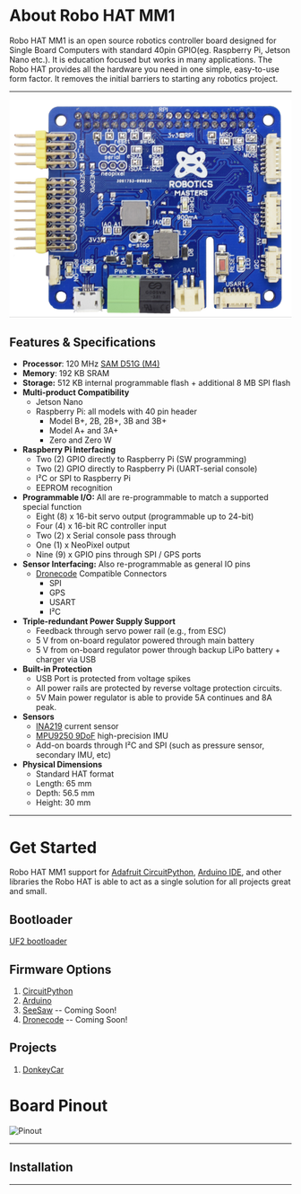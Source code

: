 # About Robo HAT MM1

Robo HAT MM1  is an open source robotics controller board designed for Single Board Computers with standard 40pin GPIO(eg. Raspberry Pi, Jetson Nano etc.). It is education focused but works in many applications. The Robo HAT provides all the hardware you need in one simple, easy-to-use form factor. It removes the initial barriers to starting any robotics project.

---------
![Robo HAT MM1 image](../robohatmm1.png)

## Features & Specifications

* **Processor**: 120 MHz [SAM D51G (M4)](http://ww1.microchip.com/downloads/en/DeviceDoc/60001507E.pdf)
* **Memory**: 192 KB SRAM
* **Storage:** 512 KB internal programmable flash + additional 8 MB SPI flash
* **Multi-product Compatibility**
    * Jetson Nano
    * Raspberry Pi: all models with 40 pin header
        * Model B+, 2B, 2B+, 3B and 3B+
        * Model A+ and 3A+
        * Zero and Zero W
* **Raspberry Pi Interfacing**  
    - Two (2) GPIO directly to Raspberry Pi (SW programming)  
    - Two (2) GPIO directly to Raspberry Pi (UART-serial console)  
    - I²C or SPI to Raspberry Pi  
    - EEPROM recognition   
* **Programmable I/O:** All are re-programmable to match a supported special function
    - Eight (8) x 16-bit servo output (programmable up to 24-bit)
    - Four (4) x 16-bit RC controller input
    - Two (2) x Serial console pass through
    - One (1) x NeoPixel output
    - Nine (9) x GPIO pins through SPI / GPS ports
* **Sensor Interfacing:** Also re-programmable as general IO pins
    * [Dronecode](https://wiki.dronecode.org/workgroup/connectors/start) Compatible Connectors
         - SPI
         - GPS
         - USART
         - I²C
* **Triple-redundant Power Supply Support**
    - Feedback through servo power rail (e.g., from ESC)
    - 5 V from on-board regulator powered through main battery
    - 5 V from on-board regulator power through backup LiPo battery + charger via USB  
* **Built-in Protection**
    - USB Port is protected from voltage spikes
    - All power rails are protected by reverse voltage protection circuits.
    - 5V Main power regulator is able to provide 5A continues and 8A peak.
* **Sensors**
    - [INA219](http://www.ti.com/lit/ds/symlink/ina219.pdf) current sensor
    - [MPU9250 9DoF](https://www.invensense.com/products/motion-tracking/9-axis/mpu-9250/) high-precision IMU
    - Add-on boards through I²C and SPI (such as pressure sensor, secondary IMU, etc)
* **Physical Dimensions**
    * Standard HAT format
    * Length: 65 mm
    * Depth: 56.5 mm
    * Height: 30 mm

----------------

# Get Started

Robo HAT MM1 support for [Adafruit CircuitPython](https://circuitpython.org/), [Arduino IDE](https://www.arduino.cc/), and other libraries the Robo HAT is able to act as a single solution for all projects great and small.

## Bootloader

[UF2 bootloader](firmwares/bootloader.md)

## Firmware Options
1. [CircuitPython](firmwares/circuitpython.md)
2. [Arduino](firmwares/arduino.md)
3. [SeeSaw](firmwares/seesaw.md) -- Coming Soon!
4. [Dronecode](firmwares/dronecode.md) -- Coming Soon!

## Projects

1. [DonkeyCar](example/donkeycar/donkeycar.md)

# Board Pinout

![Pinout](/assets/pinout_map.jpg)

---------------

## Installation

<!-- [How to install](guide/install_software.md) -->

-----------------------
